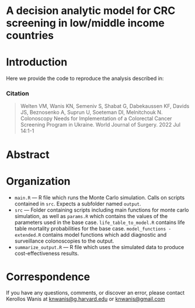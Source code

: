 # A decision analytic model for CRC screening in low/middle income countries
# Introduction
Here we provide the code to reproduce the analysis described in: 

### Citation

> Welten VM, Wanis KN, Semeniv S, Shabat G, Dabekaussen KF, Davids JS, Beznosenko A, Suprun U, Soeteman DI, Melnitchouk N. Colonoscopy Needs for Implementation of a Colorectal Cancer Screening Program in Ukraine. World Journal of Surgery. 2022 Jul 14:1-1

# Abstract
 


# Organization
- `main.R` — R file which runs the Monte Carlo simulation. Calls on scripts contained in `src`. Expects a subfolder named `output`.
- `src`  — Folder containing scripts including main functions for monte carlo simulation, as well as `params.R` which contains the values of the parameters used in the base case. `life_table_to_model.R` contains life table mortality probabilities for the base case. `model_functions - extended.R` contains model functions which add diagnostic and surveillance colonoscopies to the output.
- `summarize_output.R` — R file which uses the simulated data to produce cost-effectiveness results. 

# Correspondence
If you have any questions, comments, or discover an error, please contact Kerollos Wanis at knwanis@g.harvard.edu or knwanis@gmail.com
